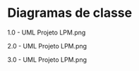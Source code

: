 # Diagramas de classe

1.0 - UML Projeto LPM.png

2.0 - UML Projeto LPM.png

3.0 - UML Projeto LPM.png

